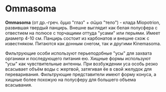 # Ommasoma

**Ommasoma** (от др.-греч. ὄμμα "глаз" + σῶμα "тело") - клада Miopotrion, развившая твердый панцирь. Внешне выглядит как белая полусфера с отвестием на полюсе с торчащими оттуда "усами" или перьями. Имеет диаметр 4-10 см. Панцирь состоит из карбонатов и внешне схож с известняком. Питаются как донным снегом, так и другими Kinemasoma.

Фильтрующие особи используют перьеподобные "усы" для захвата органики и последующего питания ею. Хищные формы используют "усы" как чувствительные антенны. При возбуждении уса особь резко всасывает объём воды с жертвой, затягивая ёе в свой желудок для переваривания. Фильтрующие представители имеют форму конуса, а хищные более похожую на полусферу для большего объема всасывания.